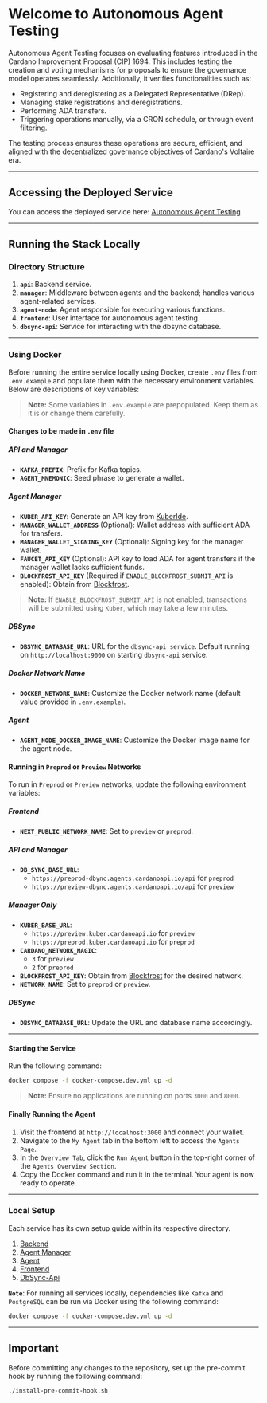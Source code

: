 # Welcome to Autonomous Agent Testing

Autonomous Agent Testing focuses on evaluating features introduced in the Cardano Improvement Proposal (CIP) 1694. This includes testing the creation and voting mechanisms for proposals to ensure the governance model operates seamlessly. Additionally, it verifies functionalities such as:

- Registering and deregistering as a Delegated Representative (DRep).
- Managing stake registrations and deregistrations.
- Performing ADA transfers.
- Triggering operations manually, via a CRON schedule, or through event filtering.

The testing process ensures these operations are secure, efficient, and aligned with the decentralized governance objectives of Cardano's Voltaire era.

---

## Accessing the Deployed Service

You can access the deployed service here: [Autonomous Agent Testing](https://agents.cardanoapi.io/)

---

## Running the Stack Locally

### Directory Structure

1. **`api`**: Backend service.
2. **`manager`**: Middleware between agents and the backend; handles various agent-related services.
3. **`agent-node`**: Agent responsible for executing various functions.
4. **`frontend`**: User interface for autonomous agent testing.
5. **`dbsync-api`**: Service for interacting with the dbsync database.
---

### Using Docker

Before running the entire service locally using Docker, create `.env` files from `.env.example` and populate them with the necessary environment variables. Below are descriptions of key variables:
> **Note:** Some variables in `.env.example` are prepopulated. Keep them as it is or change them carefully.

#### Changes to be made in `.env` file

##### API and Manager

- **`KAFKA_PREFIX`**: Prefix for Kafka topics.
- **`AGENT_MNEMONIC`**: Seed phrase to generate a wallet.

##### Agent Manager

- **`KUBER_API_KEY`**: Generate an API key from [KuberIde](https://kuberide.com/kuber/settings/api-keys).
- **`MANAGER_WALLET_ADDRESS`** (Optional): Wallet address with sufficient ADA for transfers.
- **`MANAGER_WALLET_SIGNING_KEY`** (Optional): Signing key for the manager wallet.
- **`FAUCET_API_KEY`** (Optional): API key to load ADA for agent transfers if the manager wallet lacks sufficient funds.
- **`BLOCKFROST_API_KEY`** (Required if `ENABLE_BLOCKFROST_SUBMIT_API` is enabled): Obtain from [Blockfrost](https://blockfrost.io/).

> **Note:** If `ENABLE_BLOCKFROST_SUBMIT_API` is not enabled, transactions will be submitted using `Kuber`, which may take a few minutes.

##### DBSync

- **`DBSYNC_DATABASE_URL`**: URL for the `dbsync-api service`. Default running on `http://localhost:9000` on starting `dbsync-api` service.

##### Docker Network Name

- **`DOCKER_NETWORK_NAME`**: Customize the Docker network name (default value provided in `.env.example`).

##### Agent

- **`AGENT_NODE_DOCKER_IMAGE_NAME`**: Customize the Docker image name for the agent node.

#### Running in `Preprod` or `Preview` Networks

To run in `Preprod` or `Preview` networks, update the following environment variables:

##### Frontend

- **`NEXT_PUBLIC_NETWORK_NAME`**: Set to `preview` or `preprod`.

##### API and Manager

- **`DB_SYNC_BASE_URL`**:
  - `https://preprod-dbync.agents.cardanoapi.io/api` for `preprod`
  - `https://preview-dbync.agents.cardanoapi.io/api` for `preview`

##### Manager Only

- **`KUBER_BASE_URL`**:
  - `https://preview.kuber.cardanoapi.io` for `preview`
  - `https://preprod.kuber.cardanoapi.io` for `preprod`
- **`CARDANO_NETWORK_MAGIC`**:
  - `3` for `preview`
  - `2` for `preprod`
- **`BLOCKFROST_API_KEY`**: Obtain from [Blockfrost](https://blockfrost.io/) for the desired network.
- **`NETWORK_NAME`**: Set to `preprod` or `preview`.

##### DBSync

- **`DBSYNC_DATABASE_URL`**: Update the URL and database name accordingly.
---

#### Starting the Service

Run the following command:

```bash
docker compose -f docker-compose.dev.yml up -d
```

> **Note:** Ensure no applications are running on ports `3000` and `8000`. 

#### Finally Running the Agent

1. Visit the frontend at `http://localhost:3000` and connect your wallet.
2. Navigate to the `My Agent` tab in the bottom left to access the `Agents Page`.
3. In the `Overview Tab`, click the `Run Agent` button in the top-right corner of the `Agents Overview Section`.
4. Copy the Docker command and run it in the terminal. Your agent is now ready to operate.

---

### Local Setup

Each service has its own setup guide within its respective directory.

1. [Backend](api/README.md)
2. [Agent Manager](agent-manager/README.md)
3. [Agent](agent-node/README.md)
4. [Frontend](frontend/README.md)
5. [DbSync-Api](dbsync-api/README.md)

**`Note`**: For running all services locally, dependencies like `Kafka` and `PostgreSQL` can be run via Docker using the following command:
```bash
docker compose -f docker-compose.dev.yml up -d
```

---

## Important

Before committing any changes to the repository, set up the pre-commit hook by running the following command:

```bash
./install-pre-commit-hook.sh
```

